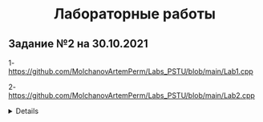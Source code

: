<h1 align="center">Лабораторные работы</h1>

<h2>Задание №2 на 30.10.2021</h2>

1- https://github.com/MolchanovArtemPerm/Labs_PSTU/blob/main/Lab1.cpp

2- https://github.com/MolchanovArtemPerm/Labs_PSTU/blob/main/Lab2.cpp

<details><h2>Задание №4 на 04.11.2021</h2>

<h4> Структура программы: </h4>

1 - https://github.com/MolchanovArtemPerm/Labs_PSTU/blob/main/Structure2.1.cpp

2 - https://github.com/MolchanovArtemPerm/Labs_PSTU/blob/main/Structure2.2.cpp

3 - https://github.com/MolchanovArtemPerm/Labs_PSTU/blob/main/Structure2.3.cpp

<h4> Типы данных: </h4>

1 - https://github.com/MolchanovArtemPerm/Labs_PSTU/blob/main/DataTypes.2.1.cpp

2 - https://github.com/MolchanovArtemPerm/Labs_PSTU/blob/main/DataTypes.2.2.cpp

<h4> Ввод-Вывод: </h4>

1 - https://github.com/MolchanovArtemPerm/Labs_PSTU/blob/main/Input.2.1.cpp

2 - https://github.com/MolchanovArtemPerm/Labs_PSTU/blob/main/Input.2.2.cpp
</details>
